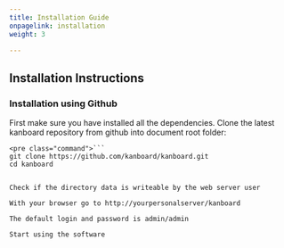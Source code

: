 ```yaml
---
title: Installation Guide
onpagelink: installation
weight: 3

---
```


Installation Instructions
-------------------------

### Installation using Github

First make sure you have installed all the dependencies. Clone the latest kanboard repository from github into document root folder:

 ```
<pre class="command">```
git clone https://github.com/kanboard/kanboard.git
cd kanboard

```
```

Check if the directory data is writeable by the web server user

With your browser go to http://yourpersonalserver/kanboard

The default login and password is admin/admin

Start using the software